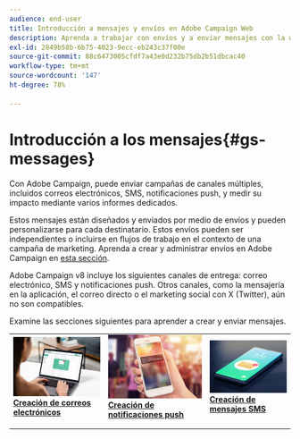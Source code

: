 ```yaml
---
audience: end-user
title: Introducción a mensajes y envíos en Adobe Campaign Web
description: Aprenda a trabajar con envíos y a enviar mensajes con la web de Campaign
exl-id: 2849b58b-6b75-4023-9ecc-eb243c37f00e
source-git-commit: 88c6473005cfdf7a43e0d232b75db2b51dbcac40
workflow-type: tm+mt
source-wordcount: '147'
ht-degree: 78%

---
```


# Introducción a los mensajes{#gs-messages}

Con Adobe Campaign, puede enviar campañas de canales múltiples, incluidos correos electrónicos, SMS, notificaciones push, y medir su impacto mediante varios informes dedicados.

Estos mensajes están diseñados y enviados por medio de envíos y pueden personalizarse para cada destinatario. Estos envíos pueden ser independientes o incluirse en flujos de trabajo en el contexto de una campaña de marketing. Aprenda a crear y administrar envíos en Adobe Campaign en [esta sección](gs-deliveries.md).

Adobe Campaign v8 incluye los siguientes canales de entrega: correo electrónico, SMS y notificaciones push. Otros canales, como la mensajería en la aplicación, el correo directo o el marketing social con X (Twitter), aún no son compatibles.

Examine las secciones siguientes para aprender a crear y enviar mensajes.

<table style="table-layout:fixed">
    <tr style="border: 0;">
    <td>
    <a href="../email/create-email.md">
    <img alt="Correo electrónico" src="assets/do-not-localize/email.jpg">
    </a>
    <div><a href="../email/create-email.md"><strong>Creación de correos electrónicos</strong>
    </div>
    <p>
    </td>
    <td>
    <a href="../push/create-push.md">
      <img alt="Push" src="assets/do-not-localize/push.jpg">
    </a>
    <div>
    <a href="../push/gs-push.md"><strong>Creación de notificaciones push</strong></a>
    </div>
    <p>
    </td>
    <td>
    <a href="../sms/create-sms.md">
      <img alt="SMS" src="assets/do-not-localize/sms.jpg">
    </a>
    <div>
    <a href="../sms/create-sms.md"><strong>Creación de mensajes SMS</strong></a>
    </div>
    <p>
    </td>
    </tr>
    </table>

